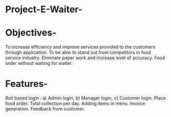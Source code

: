 # Project-E-Waiter-

# Objectives-
To increase efficiency and improve services provided to the customers through application.
To be able to stand out from competitors in food service industry.
Eliminate paper work and increase level of accuracy.
Food order without waiting for waiter.

# Features-
Roll based login : 
                    a) Admin login, 
                    b) Manager login, 
                    c) Customer login.
Place food order.
Total collection per day.
Adding items in menu.
Invoice generation.
Feedback from customer.
